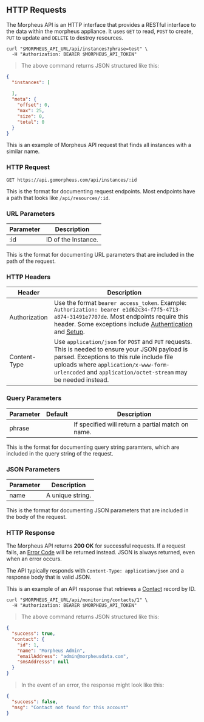 ## HTTP Requests

The Morpheus API is an HTTP interface that provides a RESTful interface to the data within the morpheus appliance. It uses `GET` to read, `POST` to create, `PUT` to update and `DELETE` to destroy resources.

```shell
curl "$MORPHEUS_API_URL/api/instances?phrase=test" \
  -H "Authorization: BEARER $MORPHEUS_API_TOKEN"
```

> The above command returns JSON structured like this:

```json
{
  "instances": [
    
  ],
  "meta": {
    "offset": 0,
    "max": 25,
    "size": 0,
    "total": 0
  }
}

```

This is an example of Morpheus API request that finds all instances with a similar name.

### HTTP Request

`GET https://api.gomorpheus.com/api/instances/:id`

This is the format for documenting request endpoints. Most endpoints have a path that looks like `/api/resources/:id`.

### URL Parameters

Parameter | Description
--------- | -----------
:id | ID of the Instance.

This is the format for documenting URL parameters that are included in the path of the request.

### HTTP Headers

Header |  Description
---------  | -----------
Authorization      | Use the format `bearer access_token`. Example: `Authorization: bearer e1d62c34-f7f5-4713-a874-31491e7707de`. Most endpoints require this header. Some exceptions include [Authentication](#authentication) and [Setup](#setup).
Content-Type      | Use `application/json` for `POST` and `PUT` requests. This is needed to ensure your JSON payload is parsed.  Exceptions to this rule include file uploads where `application/x-www-form-urlencoded` and `application/octet-stream` may be needed instead.

### Query Parameters

Parameter | Default | Description
--------- | ------- | -----------
phrase |  | If specified will return a partial match on name.

This is the format for documenting query string paramters, which are included in the query string of the request.

### JSON Parameters

Parameter | Description
--------- | -----------
name | A unique string.

This is the format for documenting JSON parameters that are included in the body of the request.


### HTTP Response

The Morpheus API returns **200 OK** for successful requests. 
If a request fails, an [Error Code](#error-codes) will be returned instead. JSON is always returned, even when an error occurs.

The API typically responds with `Content-Type: application/json` and a response body that is valid JSON.

This is an example of an API response that retrieves a [Contact](#contacts) record by ID.

```shell
curl "$MORPHEUS_API_URL/api/monitoring/contacts/1" \
  -H "Authorization: BEARER $MORPHEUS_API_TOKEN"
```


> The above command returns JSON structured like this:

```json
{
  "success": true,
  "contact": {
    "id": 1,
    "name": "Morpheus Admin",
    "emailAddress": "admin@morpheusdata.com",
    "smsAddresss": null
  }
}
```

> In the event of an error, the response might look like this:

```json
{
  "success": false,
  "msg": "Contact not found for this account"
}
```

